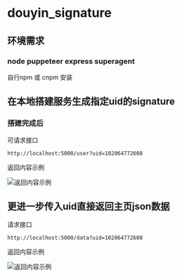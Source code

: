 # douyin_signature

## 环境需求
### node puppeteer express superagent
自行npm 或 cnpm 安装


## 在本地搭建服务生成指定uid的signature
### 搭建完成后

可请求接口

`
http://localhost:5000/user?uid=102064772608
`

返回内容示例

![返回内容示例](https://github.com/skygongque/douyin_signature/blob/master/example/success.png)


## 更进一步传入uid直接返回主页json数据
请求接口

`
http://localhost:5000/data?uid=102064772608
`

返回内容示例

![返回内容示例](https://github.com/skygongque/douyin_signature/blob/master/example/data_example.png)


